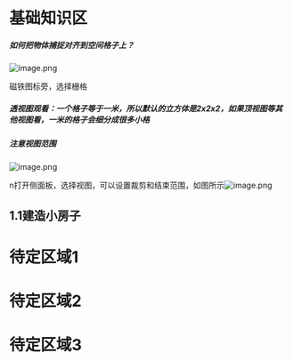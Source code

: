 # 基础知识区

##### **如何把物体捕捉对齐到空间格子上？**

![image.png](https://cdn.jsdelivr.net/gh/ymingZ/note-gen-image-sync@main/2025-05/ed1c4223-f1a7-4359-a699-47065540a1d8.png)

磁铁图标旁，选择栅格

##### **透视图观看：一个格子等于一米，所以默认的立方体是2x2x2，如果顶视图等其他视图看，一米的格子会细分成很多小格**

##### 注意视图范围

![image.png](https://cdn.jsdelivr.net/gh/ymingZ/note-gen-image-sync@main/2025-05/undefined)

n打开侧面板，选择视图，可以设置裁剪和结束范围，如图所示![image.png](https://cdn.jsdelivr.net/gh/ymingZ/note-gen-image-sync@main/2025-05/undefined)




## 1.1建造小房子


# 待定区域1

# 待定区域2

# 待定区域3
